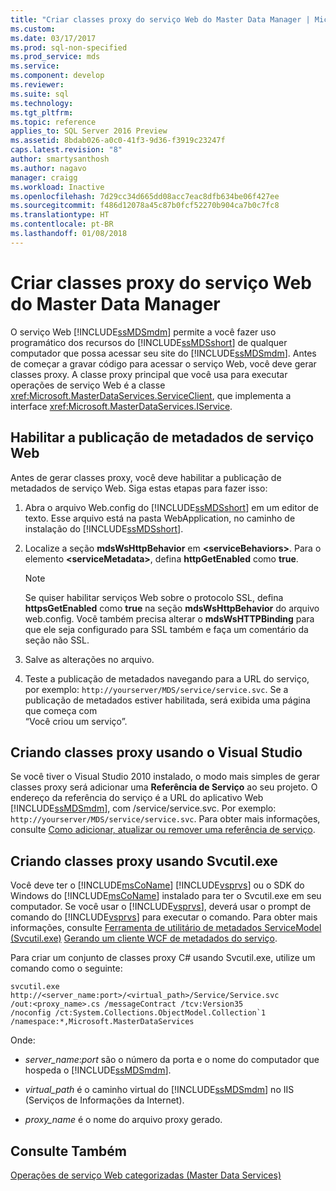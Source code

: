 ```yaml
---
title: "Criar classes proxy do serviço Web do Master Data Manager | Microsoft Docs"
ms.custom: 
ms.date: 03/17/2017
ms.prod: sql-non-specified
ms.prod_service: mds
ms.service: 
ms.component: develop
ms.reviewer: 
ms.suite: sql
ms.technology: 
ms.tgt_pltfrm: 
ms.topic: reference
applies_to: SQL Server 2016 Preview
ms.assetid: 8bdab026-a0c0-41f3-9d36-f3919c23247f
caps.latest.revision: "8"
author: smartysanthosh
ms.author: nagavo
manager: craigg
ms.workload: Inactive
ms.openlocfilehash: 7d29cc34d665dd08acc7eac8dfb634be06f427ee
ms.sourcegitcommit: f486d12078a45c87b0fcf52270b904ca7b0c7fc8
ms.translationtype: HT
ms.contentlocale: pt-BR
ms.lasthandoff: 01/08/2018
---
```

# <a name="create-master-data-manager-web-service-proxy-classes"></a>Criar classes proxy do serviço Web do Master Data Manager
  O serviço Web [!INCLUDE[ssMDSmdm](../../includes/ssmdsmdm-md.md)] permite a você fazer uso programático dos recursos do [!INCLUDE[ssMDSshort](../../includes/ssmdsshort-md.md)] de qualquer computador que possa acessar seu site do [!INCLUDE[ssMDSmdm](../../includes/ssmdsmdm-md.md)]. Antes de começar a gravar código para acessar o serviço Web, você deve gerar classes proxy. A classe proxy principal que você usa para executar operações de serviço Web é a classe <xref:Microsoft.MasterDataServices.ServiceClient>, que implementa a interface <xref:Microsoft.MasterDataServices.IService>.  
  
## <a name="enable-web-service-metadata-publishing"></a>Habilitar a publicação de metadados de serviço Web  
 Antes de gerar classes proxy, você deve habilitar a publicação de metadados de serviço Web. Siga estas etapas para fazer isso:  
  
1.  Abra o arquivo Web.config do [!INCLUDE[ssMDSshort](../../includes/ssmdsshort-md.md)] em um editor de texto. Esse arquivo está na pasta WebApplication, no caminho de instalação do [!INCLUDE[ssMDSshort](../../includes/ssmdsshort-md.md)].  
  
2.  Localize a seção **mdsWsHttpBehavior** em **\<serviceBehaviors>**. Para o elemento **\<serviceMetadata>**, defina **httpGetEnabled** como **true**.  
  
    > [!NOTE]  
    >  Se quiser habilitar serviços Web sobre o protocolo SSL, defina **httpsGetEnabled** como **true** na seção **mdsWsHttpBehavior** do arquivo web.config. Você também precisa alterar o **mdsWsHTTPBinding** para que ele seja configurado para SSL também e faça um comentário da seção não SSL.  
  
3.  Salve as alterações no arquivo.  
  
4.  Teste a publicação de metadados navegando para a URL do serviço, por exemplo: `http://yourserver/MDS/service/service.svc`. Se a publicação de metadados estiver habilitada, será exibida uma página que começa com   
    “Você criou um serviço”.  
  
## <a name="creating-proxy-classes-by-using-visual-studio"></a>Criando classes proxy usando o Visual Studio  
 Se você tiver o Visual Studio 2010 instalado, o modo mais simples de gerar classes proxy será adicionar uma **Referência de Serviço** ao seu projeto. O endereço da referência do serviço é a URL do aplicativo Web [!INCLUDE[ssMDSmdm](../../includes/ssmdsmdm-md.md)], com /service/service.svc. Por exemplo: `http://yourserver/MDS/service/service.svc`. Para obter mais informações, consulte [Como adicionar, atualizar ou remover uma referência de serviço](http://go.microsoft.com/fwlink/?LinkId=221167).  
  
## <a name="creating-proxy-classes-by-using-svcutilexe"></a>Criando classes proxy usando Svcutil.exe  
 Você deve ter o [!INCLUDE[msCoName](../../includes/msconame-md.md)] [!INCLUDE[vsprvs](../../includes/vsprvs-md.md)] ou o SDK do Windows do [!INCLUDE[msCoName](../../includes/msconame-md.md)] instalado para ter o Svcutil.exe em seu computador. Se você usar o [!INCLUDE[vsprvs](../../includes/vsprvs-md.md)], deverá usar o prompt de comando do [!INCLUDE[vsprvs](../../includes/vsprvs-md.md)] para executar o comando. Para obter mais informações, consulte [Ferramenta de utilitário de metadados ServiceModel (Svcutil.exe)](http://go.microsoft.com/fwlink/?LinkId=165027) [Gerando um cliente WCF de metadados do serviço](http://go.microsoft.com/fwlink/?LinkId=164821).  
  
 Para criar um conjunto de classes proxy C# usando Svcutil.exe, utilize um comando como o seguinte:  
  
```  
svcutil.exe http://<server_name:port>/<virtual_path>/Service/Service.svc   
/out:<proxy_name>.cs /messageContract /tcv:Version35   
/noconfig /ct:System.Collections.ObjectModel.Collection`1   
/namespace:*,Microsoft.MasterDataServices  
```  
  
 Onde:  
  
-   *server_name*:*port* são o número da porta e o nome do computador que hospeda o [!INCLUDE[ssMDSmdm](../../includes/ssmdsmdm-md.md)].  
  
-   *virtual_path* é o caminho virtual do [!INCLUDE[ssMDSmdm](../../includes/ssmdsmdm-md.md)] no IIS (Serviços de Informações da Internet).  
  
-   *proxy_name* é o nome do arquivo proxy gerado.  
  
## <a name="see-also"></a>Consulte Também  
 [Operações de serviço Web categorizadas &#40;Master Data Services&#41;](../../master-data-services/develop/categorized-web-service-operations-master-data-services.md)  
  
  
